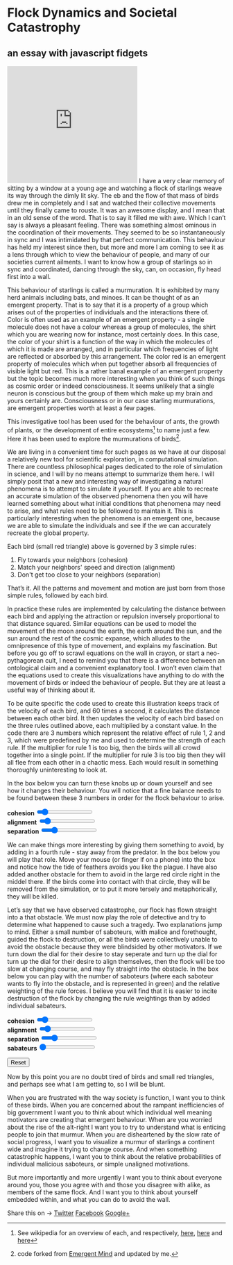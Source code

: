 
# Flock Dynamics and Societal Catastrophy 
## an essay with javascript fidgets 

<script src="./simulation/application.js"></script>
<link href="./simulation/boids.css" media="screen" rel="stylesheet">
<script src="./simulation/canvas_init.js"></script>
<script src="./simulation/vector.js"></script>
<script src="./simulation/boid.js"></script>
<script src="./simulation/simulation.js"></script>
<script src="./simulation/boids.js"></script>
<script src="./simulation/obstacle.js"></script>
<iframe src="https://giphy.com/embed/o9QZ9O8CmdZAs" height="270" frameBorder="0" class="giphy-embed" allowFullScreen></iframe>
I have a very clear memory of sitting by a window at a young age and watching a flock of starlings weave its way through the dimly lit sky. The eb and the flow of that mass of birds drew me in completely and I sat and watched their collective movements until they finally came to rouste. It was an awesome display, and I mean that in an old sense of the word. That is to say it filled me with awe. Which I can’t say is always a pleasant feeling. There was something almost ominous in the coordination of their movements. They seemed to be so instantaneously in sync and I was intimidated by that perfect communication. This behaviour has held my interest since then, but more and more I am coming to see it as a lens through which to view the behaviour of people, and many of our societies current ailments. I want to know how a group of starlings so in sync and coordinated, dancing through the sky, can, on occasion, fly head first into a wall.

This behaviour of starlings is called a murmuration. It is exhibited by many herd animals including bats, and minoes. It can be thought of as an emergent property. That is to say that it is a property of a group which arises out of the properties of individuals and the interactions there of. Color is often used as an example of an emergent property -  a single molecule does not have a colour whereas a group of molecules, the shirt which you are wearing now for instance, most certainly does. In this case, the color of your shirt is a function of the way in which the molecules of which it is made are arranged, and in particular which frequencies of light are reflected or absorbed by this arrangement. The color red is an emergent property of molecules which when put together absorb all frequencies of visible light but red. This is a rather banal example of an emergent property but the topic becomes much more interesting when you think of such things as cosmic order or indeed consciousness. It seems unlikely that a single neuron is conscious but the group of them which make up my brain and yours certainly are. Consciousness or in our case starling murmurations, are emergent properties worth at least a few pages. 

<canvas id="boids1" class="unselectable"></canvas>
This investigative tool has been used for the behaviour of ants, the growth of plants, or the development of entire ecosystems[^1] to name just a few. Here it has been used to explore the murmurations of birds[^2].

We are living in a convenient time for such pages as we have at our disposal a relatively new tool for scientific exploration, in computational simulation. There are countless philosophical pages dedicated to the role of simulation in science, and I will by no means attempt to summarize them here. I will simply posit that a new and interesting way of investigating a natural phenomena is to attempt to simulate it yourself. If you are able to recreate an accurate simulation of the observed phenomena then you will have learned something about what initial conditions that phenomena may need to arise, and what rules need to be followed to maintain it. This is particularly interesting when the phenomena is an emergent one, because we are able to simulate the individuals and see if the we can accurately recreate the global property.  

[^1]:See wikipedia for an overview of each, and respectively, [here](https://en.wikipedia.org/wiki/Artificial_ants), [here](https://en.wikipedia.org/wiki/Simulated_growth_of_plants) and [here](ttps://en.wikipedia.org/wiki/Ecosystem_model)
[^2]:code forked from [Emergent Mind](http://www.emergentmind.com/boids) and updated by me.

Each bird (small red triangle) above is governed by 3 simple rules: 
1. Fly towards your neighbors (cohesion)
2. Match your neighbors' speed and direction (alignment)
3. Don't get too close to your neighbors (separation)

That’s it. All the patterns and movement and motion are just born from those simple rules, followed by each bird.

In practice these rules are implemented by calculating the distance between each bird and applying the attraction or repulsion inversely proportional to that distance squared. Similar equations can be used to model the movement of the moon around the earth, the earth around the sun, and the sun around the rest of the cosmic expanse, which alludes to the omnipresence of this type of movement, and explains my fascination. But before you go off to scrawl equations on the wall in crayon, or start a neo-pythagorean cult, I need to remind you that there is a difference between an ontological claim and a convenient explanatory tool. I won’t even claim that the equations used to create this visualizations have anything to do with the movement of birds or indeed the behaviour of people. But they are at least a useful way of thinking about it. 

To be quite specific the code used to create this illustration keeps track of the velocity of each bird, and 60 times a second, it calculates the distance between each other bird. It then updates the velocity of each bird based on the three rules outlined above, each multiplied by a constant value. In the code there are 3 numbers which represent the relative effect of rule 1, 2 and 3, which were predefined by me and used to determine the strength of each rule. If the multiplier for rule 1 is too big, then the birds will all crowd together into a single point. If the multiplier for rule 3 is too big then they will all flee from each other in a chaotic mess. Each would result in something thoroughly uninteresting to look at. 

In the box below you can turn these knobs up or down yourself and see how it changes their behaviour. You will notice that a fine balance needs to be found between these 3 numbers in order for the flock behaviour to arise.
<form name = "params" id = "params" >
    <text><b> cohesion </b></text> <input id="cohesionMultiplier_boids2" input type="range" name="cohesionMultiplier" min="0" max="10" value="1" step="0.1"/>
    <br>
     <text><b> alignment </b></text> <input id="alignmentMultiplier_boids2" input type="range" name="alignmentMultiplier" min="0" max="10" value="1" step="0.1"/>
    <br>
    <text><b> separation </b></text> <input id="separationMultiplier_boids2" input type="range" name="separationMultiplier" min="0" max="10" value="2" step="0.1"/>
    <br>
</form>	
<canvas id="boids2" class="unselectable"></canvas>

We can make things more interesting by giving them something to avoid, by adding in a fourth rule - stay away from the predator.  In the box below you will play that role. Move your mouse (or finger if on a phone) into the box and notice how the tide of feathers avoids you like the plague. I have also added another obstacle for them to avoid in the large red circle right in the middel there. If the birds come into contact with that circle, they will be removed from the simulation, or to put it more tersely and metaphorically, they will be killed.  

Let’s say that we have observed catastrophe, our flock has flown straight into a that obstacle. We must now play the role of detective and try to determine what happened to cause such a tragedy. Two explanations jump to mind. Either a small number of saboteurs, with malice and forethought, guided the flock to destruction, or all the birds were collectively unable to avoid the obstacle because they were blindsided by other motivators. If we turn down the dial for their desire to stay seperate and turn up the dial for turn up the dial for their desire to align themselves, then the flock will be too slow at changing course, and may fly straight into the obstacle. In the box below you can play with the number of saboteurs (where each saboteur wants to fly into the obstacle, and is represented in green) and the relative weighting of the rule forces. I believe you will find that it is easier to incite destruction of the flock by changing the rule weightings than by added individual sabateurs. 

<form name = "params" id = "params" >
    <text><b> cohesion </b></text> <input id="cohesionMultiplier_boids4" input type="range" name="cohesionMultiplier" min="0" max="10" value="1" step="0.1"/>
    <br>
    <text><b> alignment </b></text> <input id="alignmentMultiplier_boids4" input type="range" name="alignmentMultiplier" min="0" max="10" value="1" step="0.1"/>
    <br>
    <text><b> separation </b></text> <input id="separationMultiplier_boids4" input type="range" name="separationMultiplier" min="0" max="10" value="2" step="0.1"/>
    <br>
    <text><b> sabateurs </b></text> <input id="num_sabateurs_boids4" input type="range" name="num_sabateurs" min="0" max="50" value="0" step="1"/>
    <br>
</form>	
<button id="reset_button_boids4">Reset</button>
<canvas id="boids4" class="unselectable"></canvas>

Now by this point you are no doubt tired of birds and small red triangles, and perhaps see what I am getting to, so I will be blunt.

When you are frustrated with the way society is function, I want you to think of these birds. When you are concerned about the rampant inefficiencies of big government I want you to think about which individual well meaning motivators are creating that emergent behaviour. When are you worried about the rise of the alt-right I want you to try to understand what is enticing people to join that murmur. When you are disheartened by the slow rate of social progress, I want you to visualize a murmur of starlings a continent wide and imagine it trying to change course. And when something catastrophic happens, I want you to think about the relative probabilities of individual malicious saboteurs, or simple unaligned motivations. 

But more importantly and more urgently I want you to think about everyone around you, those you agree with and those you disagree with alike, as members of the same flock. And I want you to think about yourself embedded within, and what you can do to avoid the wall.


<div class="share-page">
    Share this on &rarr;
    <a href="https://twitter.com/intent/tweet?text={{ page.title }}&url={{ site.url }}{{ page.url }}&via={{ site.twitter_username }}&related={{ site.twitter_username }}" rel="nofollow" target="_blank" title="Share on Twitter">Twitter</a>
    <a href="https://facebook.com/sharer.php?u={{ site.url }}{{ page.url }}" rel="nofollow" target="_blank" title="Share on Facebook">Facebook</a>
    <a href="https://plus.google.com/share?url={{ site.url }}{{ page.url }}" rel="nofollow" target="_blank" title="Share on Google+">Google+</a>
</div>